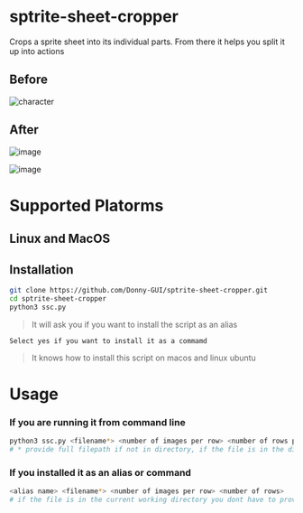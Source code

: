 # sptrite-sheet-cropper
Crops a sprite sheet into its individual parts. From there it helps you split it up into actions

## Before 

![character](https://user-images.githubusercontent.com/108424001/210922884-91db4d35-c80a-41e8-ac48-5db42b1d867f.png)

## After

![image](https://user-images.githubusercontent.com/108424001/210922998-88782a7b-9871-4c69-ab3c-bbbbef1459b4.png)

![image](https://user-images.githubusercontent.com/108424001/210923106-64a1f86e-c863-42c3-84a9-d3701695e98f.png)

# Supported Platorms

## Linux and MacOS

## Installation

```Bash
git clone https://github.com/Donny-GUI/sptrite-sheet-cropper.git
cd sptrite-sheet-cropper
python3 ssc.py
```
> It will ask you if you want to install the script as an alias

```Select yes if you want to install it as a commamd```

> It knows how to install this script on macos and linux ubuntu

# Usage

### If you are running it from command line

```Bash
python3 ssc.py <filename*> <number of images per row> <number of rows per entire image>
# * provide full filepath if not in directory, if the file is in the directory dont worry
```

### If you installed it as an alias or command

```Bash
<alias name> <filename*> <number of images per row> <number of rows>
# if the file is in the current working directory you dont have to provide full filepath
```

